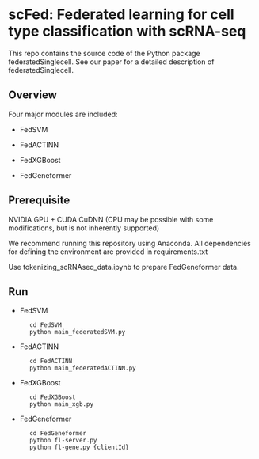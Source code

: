 # scFed: Federated learning for cell type classification with scRNA-seq
This repo contains the source code of the Python package federatedSinglecell. See our paper for a detailed description of federatedSinglecell.

## Overview
Four major modules are included:
* FedSVM

* FedACTINN

* FedXGBoost

* FedGeneformer

## Prerequisite

NVIDIA GPU + CUDA CuDNN (CPU may be possible with some modifications, but is not inherently supported)

We recommend running this repository using Anaconda. All dependencies for defining the environment are provided in requirements.txt

Use tokenizing_scRNAseq_data.ipynb to prepare FedGeneformer data.

## Run
* FedSVM
```
      cd FedSVM
      python main_federatedSVM.py
```
* FedACTINN
```
      cd FedACTINN
      python main_federatedACTINN.py
```
* FedXGBoost
```
      cd FedXGBoost
      python main_xgb.py
```
* FedGeneformer
```
      cd FedGeneformer
      python fl-server.py
      python fl-gene.py {clientId}
```
